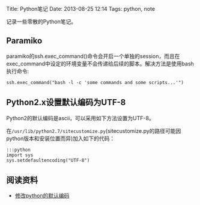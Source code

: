 Title: Python笔记
Date: 2013-08-25 12:14
Tags: python, note

记录一些零散的Python笔记。

## Paramiko

paramiko的ssh.exec_command()命令会开启一个单独的session，而且在exec_command中设定的环境变量不会传递给后续的脚本。解决方法是使用bash执行命令:

    ssh.exec_command("bash -l -c 'some commands and some scripts...'")
    
## Python2.x设置默认编码为UTF-8
Python2的默认编码是ascii，可以采用如下方法设置为UTF-8。

在`/usr/lib/python2.7/sitecustomize.py`(sitecustomize.py的路径可能因python版本和安装位置而异)加入如下的代码：

    :::python
    import sys 
    sys.setdefaultencoding("UTF-8")

## 阅读资料

*  [修改python的默认编码](http://stackoverflow.com/questions/2276200/changing-default-encoding-of-python)

